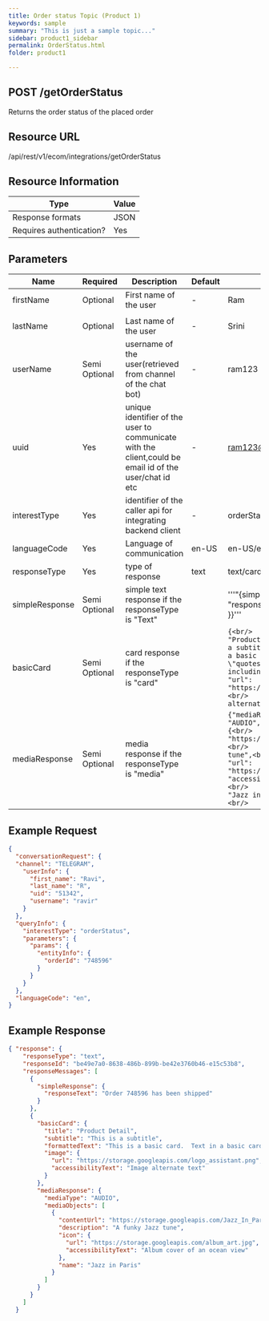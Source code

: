 ```yaml
---
title: Order status Topic (Product 1)
keywords: sample
summary: "This is just a sample topic..."
sidebar: product1_sidebar
permalink: OrderStatus.html
folder: product1

---
```





## POST /getOrderStatus

Returns the order status of the placed order

## Resource URL

/api/rest/v1/ecom/integrations/getOrderStatus

## Resource Information

| Type                     | Value |
| ------------------------ | ----- |
| Response formats         | JSON  |
| Requires authentication? | Yes   |

## Parameters

| Name           | Required      | Description                                                  | Default | Value                                                        |
| -------------- | ------------- | ------------------------------------------------------------ | ------- | ------------------------------------------------------------ |
| firstName      | Optional      | First name of the user                                       | -       | Ram                                                          |
|                |               |                                                              |         |                                                              |
| lastName       | Optional      | Last name of the user                                        | -       | Srini                                                        |
| userName       | Semi Optional | username of the user(retrieved from channel of the chat bot) | -       | ram123                                                       |
| uuid           | Yes           | unique identifier of the user to communicate with the client,could be email id of the user/chat id etc | -       | ram123@gmail.com                                             |
| interestType   | Yes           | identifier of the caller api for integrating backend client  | -       | orderStatus                                                  |
| languageCode   | Yes           | Language of communication                                    | en-US   | en-US/en-AU/en-UK                                            |
| responseType   | Yes           | type of response                                             | text    | text/card/media                                              |
| simpleResponse | Semi Optional | simple text response if the responseType is "Text"           |         | '''"{simpleResponse": {<br/>          "responseText": "Order 748596 has been shipped"<br/>        }}''' |
| basicCard      | Semi Optional | card response if the responseType is "card"                  |         | ```{<br/>        "basicCard": {<br/>          "title": "Product Detail",<br/>          "subtitle": "This is a subtitle",<br/>          "formattedText": "This is a basic card.  Text in a basic card can include \"quotes\" and\n    most other unicode characters including emojis",<br/>          "image": {<br/>            "url": "https://storage.googleapis.com/logo_assistant.png",<br/>            "accessibilityText": "Image alternate text"<br/>          }<br/>        }``` |
| mediaResponse  | Semi Optional | media response if the responseType is "media"                |         | ```{"mediaResponse": {<br/>          "mediaType": "AUDIO",<br/>          "mediaObjects": [<br/>            {<br/>              "contentUrl": "https://storage.googleapis.com/Jazz_In_Paris.mp3",<br/>              "description": "A funky Jazz tune",<br/>              "icon": {<br/>                "url": "https://storage.googleapis.com/album_art.jpg",<br/>                "accessibilityText": "Album cover of an ocean view"<br/>              },<br/>              "name": "Jazz in Paris"<br/>            }<br/>          ]<br/>        }}``` |



## Example Request



``````json
{
  "conversationRequest": {
  "channel": "TELEGRAM",
    "userInfo": {
      "first_name": "Ravi",
      "last_name": "R",
      "uid": "51342",
      "username": "ravir"
    }
  },
  "queryInfo": {
    "interestType": "orderStatus",
    "parameters": {
      "params": {
        "entityInfo": {
          "orderId": "748596"
        }
      }
    }
  },
  "languageCode": "en",
}
``````

## Example Response

``````json
{ "response": {
    "responseType": "text",
    "responseId": "be49e7a0-8638-486b-899b-be42e3760b46-e15c53b8",
    "responseMessages": [
      {
        "simpleResponse": {
          "responseText": "Order 748596 has been shipped"
        }
      },
      {
        "basicCard": {
          "title": "Product Detail",
          "subtitle": "This is a subtitle",
          "formattedText": "This is a basic card.  Text in a basic card can include \"quotes\" and\n    most other unicode characters including emojis",
          "image": {
            "url": "https://storage.googleapis.com/logo_assistant.png",
            "accessibilityText": "Image alternate text"
          }
        },
        "mediaResponse": {
          "mediaType": "AUDIO",
          "mediaObjects": [
            {
              "contentUrl": "https://storage.googleapis.com/Jazz_In_Paris.mp3",
              "description": "A funky Jazz tune",
              "icon": {
                "url": "https://storage.googleapis.com/album_art.jpg",
                "accessibilityText": "Album cover of an ocean view"
              },
              "name": "Jazz in Paris"
            }
          ]
        }
      }
    ]
  }
``````